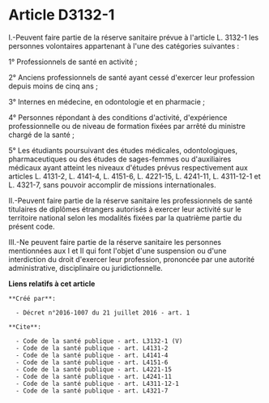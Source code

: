 # Article D3132-1

I.-Peuvent faire partie de la réserve sanitaire prévue à l'article L. 3132-1 les personnes volontaires appartenant à l'une
des catégories suivantes : 

1° Professionnels de santé en activité ; 

2° Anciens professionnels de santé ayant cessé d'exercer leur profession depuis moins de cinq ans ; 

3° Internes en médecine, en odontologie et en pharmacie ; 

4° Personnes répondant à des conditions d'activité, d'expérience professionnelle ou de niveau de formation fixées par arrêté
du ministre chargé de la santé ; 

5° Les étudiants poursuivant des études médicales, odontologiques, pharmaceutiques ou des études de sages-femmes ou
d'auxiliaires médicaux ayant atteint les niveaux d'études prévus respectivement aux articles L. 4131-2, L. 4141-4, L. 4151-6,
L. 4221-15, L. 4241-11, L. 4311-12-1 et L. 4321-7, sans pouvoir accomplir de missions internationales. 

II.-Peuvent faire partie de la réserve sanitaire les professionnels de santé titulaires de diplômes étrangers autorisés à
exercer leur activité sur le territoire national selon les modalités fixées par la quatrième partie du présent code. 

III.-Ne peuvent faire partie de la réserve sanitaire les personnes mentionnées aux I et II qui font l'objet d'une suspension
ou d'une interdiction du droit d'exercer leur profession, prononcée par une autorité administrative, disciplinaire ou
juridictionnelle.

**Liens relatifs à cet article**

	**Créé par**:

	  - Décret n°2016-1007 du 21 juillet 2016 - art. 1

	**Cite**:

	  - Code de la santé publique - art. L3132-1 (V)
	  - Code de la santé publique - art. L4131-2
	  - Code de la santé publique - art. L4141-4
	  - Code de la santé publique - art. L4151-6
	  - Code de la santé publique - art. L4221-15
	  - Code de la santé publique - art. L4241-11
	  - Code de la santé publique - art. L4311-12-1
	  - Code de la santé publique - art. L4321-7

